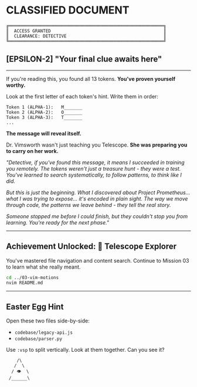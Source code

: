 # CLASSIFIED DOCUMENT

```
╔═══════════════════════════════════════════════════════════╗
║  ACCESS GRANTED                                           ║
║  CLEARANCE: DETECTIVE                                     ║
╚═══════════════════════════════════════════════════════════╝
```

## [EPSILON-2] "Your final clue awaits here"

---

If you're reading this, you found all 13 tokens. **You've proven yourself worthy.**

Look at the first letter of each token's hint. Write them in order:

```
Token 1 (ALPHA-1):   M_______
Token 2 (ALPHA-2):   O_______
Token 3 (ALPHA-3):   T_______
...
```

**The message will reveal itself.**

Dr. Vimsworth wasn't just teaching you Telescope. **She was preparing you to carry on her work.**

*"Detective, if you've found this message, it means I succeeded in training you remotely. The tokens weren't just a treasure hunt - they were a test. You've learned to search systematically, to follow patterns, to think like I did.*

*But this is just the beginning. What I discovered about Project Prometheus... what I was trying to expose... it's encoded in plain sight. The way we move through code, the patterns we leave behind - they tell the real story.*

*Someone stopped me before I could finish, but they couldn't stop you from learning. You're ready for the next phase."*

---

## Achievement Unlocked: 🔭 Telescope Explorer

You've mastered file navigation and content search.
Continue to Mission 03 to learn what she really meant.

```bash
cd ../03-vim-motions
nvim README.md
```

---

## Easter Egg Hint

Open these two files side-by-side:
- `codebase/legacy-api.js`
- `codebase/parser.py`

Use `:vsp` to split vertically. Look at them together.
Can you see it?

```
    /\
   /  \
  / 👁️  \
 /______\
```